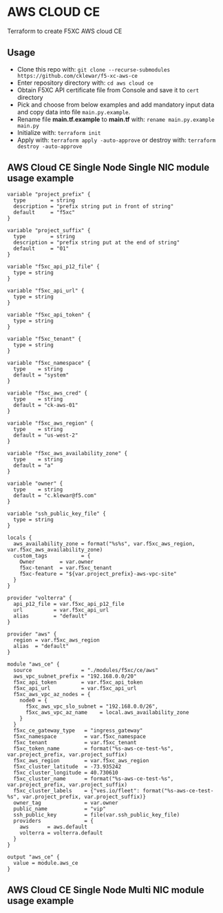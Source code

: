 # AWS CLOUD CE

Terraform to create F5XC AWS cloud CE

## Usage

- Clone this repo with: `git clone --recurse-submodules https://github.com/cklewar/f5-xc-aws-ce`
- Enter repository directory with: `cd aws cloud ce`
- Obtain F5XC API certificate file from Console and save it to `cert` directory
- Pick and choose from below examples and add mandatory input data and copy data into file `main.py.example`.
- Rename file __main.tf.example__ to __main.tf__ with: `rename main.py.example main.py`
- Initialize with: `terraform init`
- Apply with: `terraform apply -auto-approve` or destroy with: `terraform destroy -auto-approve`

## AWS Cloud CE Single Node Single NIC module usage example

````hcl
variable "project_prefix" {
  type        = string
  description = "prefix string put in front of string"
  default     = "f5xc"
}

variable "project_suffix" {
  type        = string
  description = "prefix string put at the end of string"
  default     = "01"
}

variable "f5xc_api_p12_file" {
  type = string
}

variable "f5xc_api_url" {
  type = string
}

variable "f5xc_api_token" {
  type = string
}

variable "f5xc_tenant" {
  type = string
}

variable "f5xc_namespace" {
  type    = string
  default = "system"
}

variable "f5xc_aws_cred" {
  type    = string
  default = "ck-aws-01"
}

variable "f5xc_aws_region" {
  type    = string
  default = "us-west-2"
}

variable "f5xc_aws_availability_zone" {
  type    = string
  default = "a"
}

variable "owner" {
  type    = string
  default = "c.klewar@f5.com"
}

variable "ssh_public_key_file" {
  type = string
}

locals {
  aws_availability_zone = format("%s%s", var.f5xc_aws_region, var.f5xc_aws_availability_zone)
  custom_tags           = {
    Owner        = var.owner
    f5xc-tenant  = var.f5xc_tenant
    f5xc-feature = "${var.project_prefix}-aws-vpc-site"
  }
}

provider "volterra" {
  api_p12_file = var.f5xc_api_p12_file
  url          = var.f5xc_api_url
  alias        = "default"
}

provider "aws" {
  region = var.f5xc_aws_region
  alias  = "default"
}

module "aws_ce" {
  source                = "./modules/f5xc/ce/aws"
  aws_vpc_subnet_prefix = "192.168.0.0/20"
  f5xc_api_token        = var.f5xc_api_token
  f5xc_api_url          = var.f5xc_api_url
  f5xc_aws_vpc_az_nodes = {
    node0 = {
      f5xc_aws_vpc_slo_subnet = "192.168.0.0/26",
      f5xc_aws_vpc_az_name    = local.aws_availability_zone
    }
  }
  f5xc_ce_gateway_type   = "ingress_gateway"
  f5xc_namespace         = var.f5xc_namespace
  f5xc_tenant            = var.f5xc_tenant
  f5xc_token_name        = format("%s-aws-ce-test-%s", var.project_prefix, var.project_suffix)
  f5xc_aws_region        = var.f5xc_aws_region
  f5xc_cluster_latitude  = -73.935242
  f5xc_cluster_longitude = 40.730610
  f5xc_cluster_name      = format("%s-aws-ce-test-%s", var.project_prefix, var.project_suffix)
  f5xc_cluster_labels    = {"ves.io/fleet": format("%s-aws-ce-test-%s", var.project_prefix, var.project_suffix)}
  owner_tag              = var.owner
  public_name            = "vip"
  ssh_public_key         = file(var.ssh_public_key_file)
  providers              = {
    aws      = aws.default
    volterra = volterra.default
  }
}

output "aws_ce" {
  value = module.aws_ce
}
````

## AWS Cloud CE Single Node Multi NIC module usage example

```hcl

```